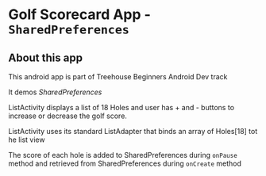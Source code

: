 # Golf Scorecard App - `SharedPreferences`
## About this app

This android app is part of Treehouse Beginners Android Dev track

It demos *SharedPreferences*

ListActivity displays a list of 18 Holes and user has + and - buttons to increase or decrease the golf score.

ListActivity uses its standard ListAdapter that binds an array of Holes[18] tot he list view

The score of each hole is added to SharedPreferences during `onPause` method and retrieved from SharedPreferences during `onCreate` method

